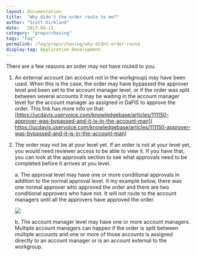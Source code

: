 ```yaml
---
layout: documentation
title:  "Why didn't the order route to me?"
author: "Scott Kirkland"
date:   2017-04-11
category: "prepurchasing"
tags: "faq"
permalink: /faq/prepurchasing/why-didnt-order-route
display-tag: Application Development
---
```


There are a few reasons an order may not have routed to you.

1. An external account (an account not in the workgroup) may have been used. When this is the case, the order may have bypassed the approver level and been set to the account manager level, or if the order was split between several accounts it may be waiting in the account manager level for the account manager as assigned in DaFIS to approve the order. This link has more info on that: [https://ucdavis.uservoice.com/knowledgebase/articles/111150-approver-was-bypassed-and-it-is-in-the-account-man]( https://ucdavis.uservoice.com/knowledgebase/articles/111150-approver-was-bypassed-and-it-is-in-the-account-man)

2. The order may not be at your level yet. If an order is not at your level yet, you would need reviewer access to be able to view it. If you have that, you can look at the approvals section to see what approvals need to be completed before it arrives at you level. 

   a. The approval level may have one or more conditional approvals in addition to the normal approval level. It my example below, there was one normal approver who approved the order and there are two conditional approvers who have not. It will not route to the account managers until all the approvers have approved the order.
   
   ![](https://i.embed.ly/1/image?url=http%3A%2F%2Fucdavis.github.io%2FPurchasing%2Fimages%2Ffaq%2Fapprovals.png&key=afea23f29e5a4f63bd166897e3dc72df)

   b. The account manager level may have one or more account managers. Multiple account managers can happen if the order is split between multiple accounts and one or more of those accounts is assigned directly to an account manager or is an account external to the workgroup.
